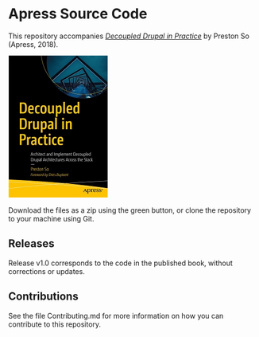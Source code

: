 # Apress Source Code

This repository accompanies [*Decoupled Drupal in Practice*](http://www.apress.com/9781484240717) by Preston So (Apress, 2018).

[comment]: #cover
![Cover image](9781484240717.jpg)

Download the files as a zip using the green button, or clone the repository to your machine using Git.

## Releases

Release v1.0 corresponds to the code in the published book, without corrections or updates.

## Contributions

See the file Contributing.md for more information on how you can contribute to this repository.